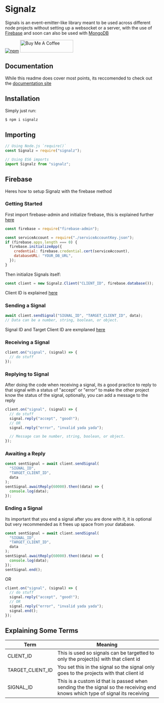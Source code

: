 # Signalz

Signals is an event-emitter-like library meant to be used across different node projects without setting up a websocket or a server, with the use of [Firebase](https://firebase.com) and soon can also be used with [MongoDB](https://www.mongodb.com/)

[![npm](https://nodei.co/npm/signalz.png)](https://www.npmjs.com/package/signalz)
<a href="https://www.buymeacoffee.com/mawlicious" target="_blank"><img src="https://cdn.buymeacoffee.com/buttons/default-orange.png" alt="Buy Me A Coffee" height="41" width="174"></a>

## Documentation

While this readme does cover most points, its reccomended to check out the [documentation site](https://signalz.js.org/)

## Installation

Simply just run:

```sh
$ npm i signalz
```

## Importing

```js
// Using Node.js `require()`
const Signalz = require("signalz");

// Using ES6 imports
import Signalz from "signalz";
```

## Firebase

Heres how to setup Signalz with the firebase method

### Getting Started

First import firebase-admin and initialize firebase, this is explained further [here](https://firebase.google.com/docs/admin/setup/#initialize-sdk)

```js
const firebase = require("firebase-admin");

const serviceAccount = require("./serviceAccountKey.json");
if (firebase.apps.length === 0) {
  firebase.initializeApp({
    credential: firebase.credential.cert(serviceAccount),
    databaseURL: "YOUR_DB_URL",
  });
}
```

Then initialize Signals itself:

```js
const client = new Signalz.Client("CLIENT_ID", firebase.database());
```

Client ID is explained [here](#explaining-some-terms)

### Sending a Signal

```js
await client.sendSignal("SIGNAL_ID", "TARGET_CLIENT_ID", data);
// Data can be a number, string, boolean, or object.
```

Signal ID and Target Client ID are exmplaned [here](#explaining-some-terms)

### Receiving a Signal

```js
client.on("signal", (signal) => {
  // do stuff
});
```

### Replying to Signal

After doing the code when receiving a signal, its a good practice to reply to that signal with a status of "accept" or "error" to make the other project know the status of the signal, optionally, you can add a message to the reply

```js
client.on("signal", (signal) => {
  // do stuff
  signal.reply("accept", "good!");
  // OR
  signal.reply("error", "invalid yada yada");

  // Message can be number, string, boolean, or object.
});
```

### Awaiting a Reply

```js
const sentSignal = await client.sendSignal(
  "SIGNAL_ID",
  "TARGET_CLIENT_ID",
  data
);
sentSignal.awaitReply(60000).then((data) => {
  console.log(data);
});
```

### Ending a Signal

Its important that you end a signal after you are done with it, it is optional but very recommended as it frees up space from your database.

```js
const sentSignal = await client.sendSignal(
  "SIGNAL_ID",
  "TARGET_CLIENT_ID",
  data
);
sentSignal.awaitReply(60000).then((data) => {
  console.log(data);
});
sentSignal.end();
```

OR

```js
client.on("signal", (signal) => {
  // do stuff
  signal.reply("accept", "good!");
  // OR
  signal.reply("error", "invalid yada yada");
  signal.end();
});
```

## Explaining Some Terms

| Term             | Meaning                                                                                                                      |
| ---------------- | ---------------------------------------------------------------------------------------------------------------------------- |
| CLIENT_ID        | This is used so signals can be targetted to only the project(s) with that client id                                          |
| TARGET_CLIENT_ID | You set this in the signal so the signal only goes to the projects with that client id                                       |
| SIGNAL_ID        | This is a custom id that is passed when sending the the signal so the receiving end knows which type of signal its receiving |
